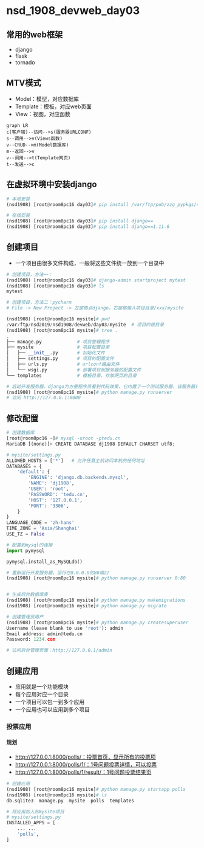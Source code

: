 # nsd_1908_devweb_day03

## 常用的web框架

- django
- flask
- tornado

## MTV模式

- Model：模型，对应数据库
- Template：模板，对应web页面
- View：视图，对应函数

```mermaid
graph LR
c(客户端)--访问-->s(服务器URLCONF)
s--调用-->v(Views函数)
v--CRUD-->m(Model数据库)
m--返回-->v
v--调用-->t(Template网页)
t--发送-->c
```

## 在虚拟环境中安装django

```python
# 本地安装
(nsd1908) [root@room8pc16 day03]# pip install /var/ftp/pub/zzg_pypkgs/dj_pkgs/*

# 在线安装
(nsd1908) [root@room8pc16 day03]# pip install django==
(nsd1908) [root@room8pc16 day03]# pip install django==1.11.6
```

## 创建项目

- 一个项目由很多文件构成，一般将这些文件统一放到一个目录中

```python
# 创建项目，方法一：
(nsd1908) [root@room8pc16 day03]# django-admin startproject mytest
(nsd1908) [root@room8pc16 day03]# ls
mytest  

# 创建项目，方法二：pycharm
# File -> New Project -> 左窗格点django，右窗格输入项目目录/xxx/mysite

(nsd1908) [root@room8pc16 mysite]# pwd
/var/ftp/nsd2019/nsd1908/devweb/day03/mysite  # 项目的根目录
(nsd1908) [root@room8pc16 mysite]# tree .
.
├── manage.py             # 项目管理程序
├── mysite                # 项目配置目录
│   ├── __init__.py       # 初始化文件
│   ├── settings.py       # 项目的配置文件
│   ├── urls.py           # urlconf路由文件
│   └── wsgi.py           # 部署项目到服务器的配置文件
└── templates             # 模板目录，存放网页的目录

# 启动开发服务器。django为方便程序员看到代码效果，它内置了一个测试服务器，该服务器只能用于开发环境，不能用于生产环境。
(nsd1908) [root@room8pc16 mysite]# python manage.py runserver
# 访问 http://127.0.0.1:8000
```

## 修改配置

```python
# 创建数据库
[root@room8pc16 ~]# mysql -uroot -ptedu.cn
MariaDB [(none)]> CREATE DATABASE dj1908 DEFAULT CHARSET utf8;

# mysite/settings.py
ALLOWED_HOSTS = ['*']   # 允许任意主机访问本机的任何地址
DATABASES = {
    'default': {
        'ENGINE': 'django.db.backends.mysql',
        'NAME': 'dj1908',
        'USER': 'root',
        'PASSWORD': 'tedu.cn',
        'HOST': '127.0.0.1',
        'PORT': '3306',
    }
}
LANGUAGE_CODE = 'zh-hans'
TIME_ZONE = 'Asia/Shanghai'
USE_TZ = False

# 配置到mysql的连接
import pymysql

pymysql.install_as_MySQLdb()

# 重新运行开发服务器，运行在0.0.0.0的80端口
(nsd1908) [root@room8pc16 mysite]# python manage.py runserver 0:80


# 生成后台数据库表
(nsd1908) [root@room8pc16 mysite]# python manage.py makemigrations
(nsd1908) [root@room8pc16 mysite]# python manage.py migrate

# 创建管理员用户
(nsd1908) [root@room8pc16 mysite]# python manage.py createsuperuser
Username (leave blank to use 'root'): admin
Email address: admin@tedu.cn
Password: 1234.com

# 访问后台管理页面：http://127.0.0.1/admin

```

## 创建应用

- 应用就是一个功能模块
- 每个应用对应一个目录
- 一个项目可以包一到多个应用
- 一个应用也可以应用到多个项目

### 投票应用

#### 规划

- http://127.0.0.1:8000/polls/：投票首页，显示所有的投票项
- http://127.0.0.1:8000/polls/1/：1号问题投票详情，可以投票
- http://127.0.0.1:8000/polls/1/result/：1号问题投票结果页

```python
# 创建应用
(nsd1908) [root@room8pc16 mysite]# python manage.py startapp polls
(nsd1908) [root@room8pc16 mysite]# ls
db.sqlite3  manage.py  mysite  polls  templates

# 将应用加入到mysite项目
# mysite/settings.py
INSTALLED_APPS = [
    ... ...
    'polls',
]
```







